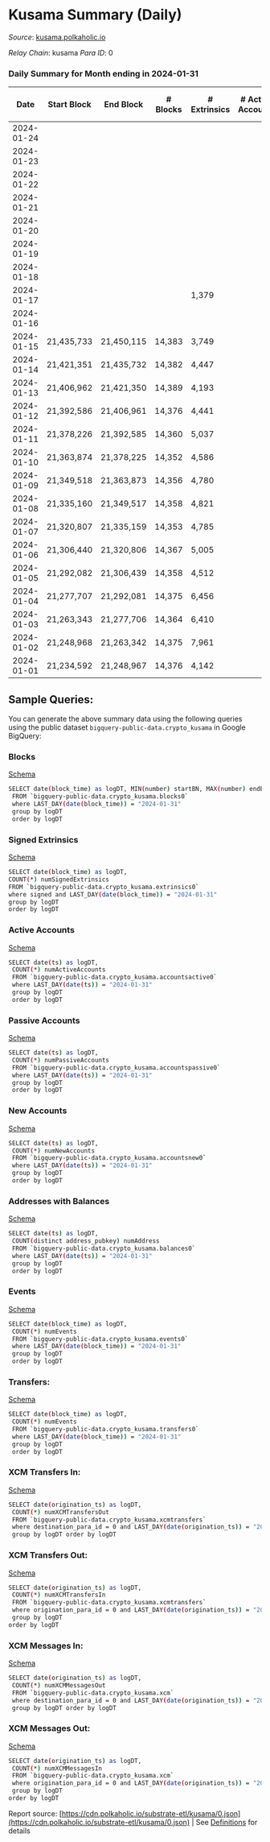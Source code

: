 # Kusama Summary (Daily)

_Source_: [kusama.polkaholic.io](https://kusama.polkaholic.io)

*Relay Chain*: kusama
*Para ID*: 0



### Daily Summary for Month ending in 2024-01-31


| Date    | Start Block | End Block | # Blocks | # Extrinsics | # Active Accounts | # Passive Accounts | # New Accounts | # Addresses | # Events  | # Transfers ($USD) | # XCM Transfers In ($USD) | # XCM Transfers Out ($USD) | # XCM In | # XCM Out | Issues |
|---------|-------------|-----------|----------|--------------|-------------------|--------------------|----------------|-------------|-----------|--------------------|---------------------------|----------------------------|----------|-----------|--------|
| 2024-01-24 |  |  |  |  |  |  |  |  |  |   |   |   |  |  |  |
| 2024-01-23 |  |  |  |  |  |  |  |  |  |   |   |   |  |  |  |
| 2024-01-22 |  |  |  |  |  |  |  | 308,301 |  |   |   |   |  |  |  |
| 2024-01-21 |  |  |  |  |  |  |  | 308,220 |  |   |   |   |  |  |  |
| 2024-01-20 |  |  |  |  |  |  |  | 308,162 |  |   |   |   |  |  |  |
| 2024-01-19 |  |  |  |  |  |  |  | 308,061 |  |   |   |   |  |  |  |
| 2024-01-18 |  |  |  |  |  |  |  | 307,849 |  |   |   |   |  |  |  |
| 2024-01-17 |  |  |  | 1,379 |  |  |  | 307,796 | 229,583 | 423 ($555,586.60) |   |   |  |  |  |
| 2024-01-16 |  |  |  |  |  |  |  | 307,728 |  |   |   |   |  |  |  |
| 2024-01-15 | 21,435,733 | 21,450,115 | 14,383 | 3,749 |  |  |  | 307,644 | 777,223 | 1,193 ($3,778,708.34) | 60 ($61,095.20) | 106 ($8,648.98) | 132 | 137 |  |
| 2024-01-14 | 21,421,351 | 21,435,732 | 14,382 | 4,447 |  |  |  | 307,543 | 783,695 | 1,371 ($2,133,810.83) | 58 ($30,105.54) | 124 ($30,015.59) | 123 | 153 |  |
| 2024-01-13 | 21,406,962 | 21,421,350 | 14,389 | 4,193 |  |  |  | 307,386 | 798,064 | 1,276 ($1,951,070.21) | 78 ($43,305.63) | 149 ($29,672.93) | 166 | 209 |  |
| 2024-01-12 | 21,392,586 | 21,406,961 | 14,376 | 4,441 |  |  |  | 307,208 | 794,191 | 1,603 ($3,835,422.25) | 83 ($69,694.88) | 72 ($18,044.67) | 124 | 134 |  |
| 2024-01-11 | 21,378,226 | 21,392,585 | 14,360 | 5,037 |  |  |  | 307,112 | 797,277 | 1,986 ($8,177,472.15) | 78 ($30,916.82) | 117 ($12,179.20) | 148 | 146 |  |
| 2024-01-10 | 21,363,874 | 21,378,225 | 14,352 | 4,586 |  |  |  | 306,981 | 789,223 | 1,946 ($4,047,732.27) | 104 ($24,062.11) | 151 ($45,778.86) | 182 | 187 |  |
| 2024-01-09 | 21,349,518 | 21,363,873 | 14,356 | 4,780 |  |  |  | 306,785 | 792,533 | 1,959 ($5,690,273.78) | 88 ($25,311.59) | 132 ($49,500.02) | 145 | 176 |  |
| 2024-01-08 | 21,335,160 | 21,349,517 | 14,358 | 4,821 |  |  |  | 306,695 | 801,326 | 2,115 ($3,966,308.55) | 129 ($59,495.21) | 185 ($44,043.80) | 214 | 264 |  |
| 2024-01-07 | 21,320,807 | 21,335,159 | 14,353 | 4,785 |  |  |  | 306,572 | 797,289 | 1,824 ($3,201,055.15) | 86 ($57,106.40) | 105 ($20,109.67) | 171 | 162 |  |
| 2024-01-06 | 21,306,440 | 21,320,806 | 14,367 | 5,005 |  |  |  | 306,491 | 789,856 | 2,078 ($3,884,235.12) | 104 ($49,068.05) | 94 ($30,538.55) | 165 | 158 |  |
| 2024-01-05 | 21,292,082 | 21,306,439 | 14,358 | 4,512 |  |  |  | 306,387 | 773,080 | 1,917 ($5,066,664.78) | 82 ($37,442.33) | 123 ($35,906.77) | 176 | 180 |  |
| 2024-01-04 | 21,277,707 | 21,292,081 | 14,375 | 6,456 |  |  |  | 306,252 | 763,036 | 3,984 ($4,500,108.54) | 123 ($338,220.46) | 164 ($101,621.70) | 263 | 260 |  |
| 2024-01-03 | 21,263,343 | 21,277,706 | 14,364 | 6,410 |  |  |  | 306,177 | 758,848 | 3,609 ($5,789,442.37) | 135 ($199,091.22) | 263 ($136,121.01) | 338 | 376 |  |
| 2024-01-02 | 21,248,968 | 21,263,342 | 14,375 | 7,961 |  |  |  | 306,025 | 830,608 | 2,361 ($6,960,835.88) | 73 ($44,810.54) | 124 ($9,603.31) | 185 | 170 |  |
| 2024-01-01 | 21,234,592 | 21,248,967 | 14,376 | 4,142 |  |  |  | 305,919 | 717,738 | 2,201 ($6,248,910.77) | 96 ($43,434.81) | 116 ($239,922.81) | 232 | 195 |  |

## Sample Queries:
You can generate the above summary data using the following queries using the public dataset `bigquery-public-data.crypto_kusama` in Google BigQuery:


### Blocks 

[Schema](https://github.com/colorfulnotion/substrate-etl/blob/main/schema/blocks.json)

```bash
SELECT date(block_time) as logDT, MIN(number) startBN, MAX(number) endBN, COUNT(*) numBlocks 
 FROM `bigquery-public-data.crypto_kusama.blocks0`  
 where LAST_DAY(date(block_time)) = "2024-01-31" 
 group by logDT 
 order by logDT
```

### Signed Extrinsics 

[Schema](https://github.com/colorfulnotion/substrate-etl/blob/main/schema/extrinsics.json)

```bash
SELECT date(block_time) as logDT, 
COUNT(*) numSignedExtrinsics 
FROM `bigquery-public-data.crypto_kusama.extrinsics0`  
where signed and LAST_DAY(date(block_time)) = "2024-01-31" 
group by logDT 
order by logDT
```

### Active Accounts 

[Schema](https://github.com/colorfulnotion/substrate-etl/blob/main/schema/accountsactive.json)

```bash
SELECT date(ts) as logDT, 
 COUNT(*) numActiveAccounts 
 FROM `bigquery-public-data.crypto_kusama.accountsactive0` 
 where LAST_DAY(date(ts)) = "2024-01-31" 
 group by logDT 
 order by logDT
```

### Passive Accounts 

[Schema](https://github.com/colorfulnotion/substrate-etl/blob/main/schema/accountspassive.json)

```bash
SELECT date(ts) as logDT, 
 COUNT(*) numPassiveAccounts 
 FROM `bigquery-public-data.crypto_kusama.accountspassive0` 
 where LAST_DAY(date(ts)) = "2024-01-31" 
 group by logDT 
 order by logDT
```

### New Accounts 

[Schema](https://github.com/colorfulnotion/substrate-etl/blob/main/schema/accountsnew.json)

```bash
SELECT date(ts) as logDT, 
 COUNT(*) numNewAccounts 
 FROM `bigquery-public-data.crypto_kusama.accountsnew0` 
 where LAST_DAY(date(ts)) = "2024-01-31" 
 group by logDT
 order by logDT
```

### Addresses with Balances 

[Schema](https://github.com/colorfulnotion/substrate-etl/blob/main/schema/balances.json)

```bash
SELECT date(ts) as logDT,
 COUNT(distinct address_pubkey) numAddress 
 FROM `bigquery-public-data.crypto_kusama.balances0` 
 where LAST_DAY(date(ts)) = "2024-01-31" 
 group by logDT 
 order by logDT
```

### Events 

[Schema](https://github.com/colorfulnotion/substrate-etl/blob/main/schema/events.json)

```bash
SELECT date(block_time) as logDT, 
 COUNT(*) numEvents 
 FROM `bigquery-public-data.crypto_kusama.events0` 
 where LAST_DAY(date(block_time)) = "2024-01-31" 
 group by logDT 
 order by logDT
```

### Transfers:

[Schema](https://github.com/colorfulnotion/substrate-etl/blob/main/schema/transfers.json)

```bash
SELECT date(block_time) as logDT, 
 COUNT(*) numEvents 
 FROM `bigquery-public-data.crypto_kusama.transfers0` 
 where LAST_DAY(date(block_time)) = "2024-01-31" 
 group by logDT 
 order by logDT
```

### XCM Transfers In: 

[Schema](https://github.com/colorfulnotion/substrate-etl/blob/main/schema/xcmtransfers.json)

```bash
SELECT date(origination_ts) as logDT, 
 COUNT(*) numXCMTransfersOut 
 FROM `bigquery-public-data.crypto_kusama.xcmtransfers` 
 where destination_para_id = 0 and LAST_DAY(date(origination_ts)) = "2024-01-31" 
 group by logDT order by logDT
```

### XCM Transfers Out: 

[Schema](https://github.com/colorfulnotion/substrate-etl/blob/main/schema/xcmtransfers.json)

```bash
SELECT date(origination_ts) as logDT, 
 COUNT(*) numXCMTransfersIn 
 FROM `bigquery-public-data.crypto_kusama.xcmtransfers` 
 where origination_para_id = 0 and LAST_DAY(date(origination_ts)) = "2024-01-31" 
 group by logDT 
order by logDT
```

### XCM Messages In: 

[Schema](https://github.com/colorfulnotion/substrate-etl/blob/main/schema/xcm.json)

```bash
SELECT date(origination_ts) as logDT, 
 COUNT(*) numXCMMessagesOut 
 FROM `bigquery-public-data.crypto_kusama.xcm` 
 where destination_para_id = 0 and LAST_DAY(date(origination_ts)) = "2024-01-31" 
 group by logDT order by logDT
```

### XCM Messages Out: 

[Schema](https://github.com/colorfulnotion/substrate-etl/blob/main/schema/xcm.json)

```bash
SELECT date(origination_ts) as logDT, 
 COUNT(*) numXCMMessagesIn 
 FROM `bigquery-public-data.crypto_kusama.xcm` 
 where origination_para_id = 0 and LAST_DAY(date(origination_ts)) = "2024-01-31" 
 group by logDT 
order by logDT
```


Report source: [https://cdn.polkaholic.io/substrate-etl/kusama/0.json](https://cdn.polkaholic.io/substrate-etl/kusama/0.json) | See [Definitions](/DEFINITIONS.md) for details
